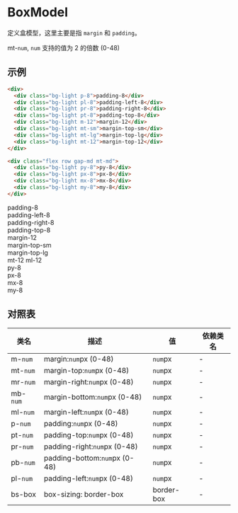 <script>
  import '@/lib'
</script>

# BoxModel

定义盒模型，这里主要是指 `margin` 和 `padding`。

mt-`num`, `num` 支持的值为 2 的倍数 (0-48)

## 示例

```html
<div>
  <div class="bg-light p-8">padding-8</div>
  <div class="bg-light pl-8">padding-left-8</div>
  <div class="bg-light pr-8">padding-right-8</div>
  <div class="bg-light pt-8">padding-top-8</div>
  <div class="bg-light m-12">margin-12</div>
  <div class="bg-light mt-sm">margin-top-sm</div>
  <div class="bg-light mt-lg">margin-top-lg</div>
  <div class="bg-light mt-12">margin-top-12</div>
</div>

<div class="flex row gap-md mt-md">
  <div class="bg-light py-8">py-8</div>
  <div class="bg-light px-8">px-8</div>
  <div class="bg-light mx-8">mx-8</div>
  <div class="bg-light my-8">my-8</div>
</div>
```

<div>
  <div class="bg-light p-8">padding-8</div>
  <div class="bg-light pl-8">padding-left-8</div>
  <div class="bg-light pr-8">padding-right-8</div>
  <div class="bg-light pt-8">padding-top-8</div>
  <div class="bg-light m-12">margin-12</div>
  <div class="bg-light mt-sm">margin-top-sm</div>
  <div class="bg-light mt-lg">margin-top-lg</div>
  <div class="bg-light mt-12 ml-12">mt-12 ml-12</div>
</div>

<div class="flex row gap-md mt-md">
  <div class="bg-light py-8">py-8</div>
  <div class="bg-light px-8">px-8</div>
  <div class="bg-light mx-8">mx-8</div>
  <div class="bg-light my-8">my-8</div>
</div>

## 对照表

| 类名     | 描述                          | 值         | 依赖类名 |
| -------- | ----------------------------- | ---------- | -------- |
| m-`num`  | margin:`num`px (0-48)         | `num`px    | -        |
| mt-`num` | margin-top:`num`px (0-48)     | `num`px    | -        |
| mr-`num` | margin-right:`num`px (0-48)   | `num`px    | -        |
| mb-`num` | margin-bottom:`num`px (0-48)  | `num`px    | -        |
| ml-`num` | margin-left:`num`px (0-48)    | `num`px    | -        |
| p-`num`  | padding:`num`px (0-48)        | `num`px    | -        |
| pt-`num` | padding-top:`num`px (0-48)    | `num`px    | -        |
| pr-`num` | padding-right:`num`px (0-48)  | `num`px    | -        |
| pb-`num` | padding-bottom:`num`px (0-48) | `num`px    | -        |
| pl-`num` | padding-left:`num`px (0-48)   | `num`px    | -        |
| bs-box   | box-sizing: border-box        | border-box | -        |
